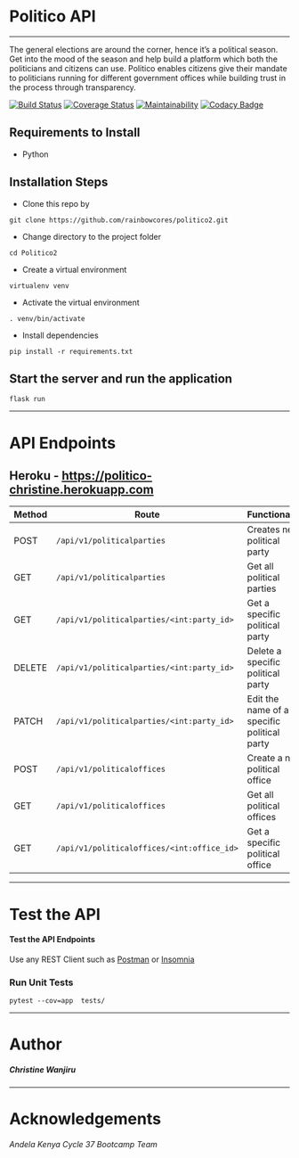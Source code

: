 # Politico API
___
The general elections are around the corner, hence it’s a political season. Get into the mood of
the season and help build a platform which both the politicians and citizens can use.
Politico enables citizens give their mandate to politicians running for different government offices
while building trust in the process through transparency.


[![Build Status](https://travis-ci.org/rainbowcores/politico2.svg?branch=develop)](https://travis-ci.org/rainbowcores/politico2) [![Coverage Status](https://coveralls.io/repos/github/rainbowcores/politico2/badge.svg?branch=ch-validations-tests-163781483)](https://coveralls.io/github/rainbowcores/politico2?branch=ch-validations-tests-163781483) [![Maintainability](https://api.codeclimate.com/v1/badges/88e335ce50be8a72dc27/maintainability)](https://codeclimate.com/github/rainbowcores/politico2/maintainability) [![Codacy Badge](https://api.codacy.com/project/badge/Grade/0733351c38ca40749dbce07eaa402de8)](https://www.codacy.com/app/rainbowcores/politico2?utm_source=github.com&amp;utm_medium=referral&amp;utm_content=rainbowcores/politico2&amp;utm_campaign=Badge_Grade)

## Requirements to Install
+ Python
## Installation Steps
+ Clone this repo by 

`git clone https://github.com/rainbowcores/politico2.git`

+ Change directory to the project folder 

`cd Politico2`

+ Create a virtual environment 

`virtualenv venv`

+ Activate the virtual environment

`. venv/bin/activate`

+ Install dependencies 

`pip install -r requirements.txt`

## Start the server and run the application

`flask run`
___

# API Endpoints
## Heroku - https://politico-christine.herokuapp.com

| Method  |  Route  | Functionality   |
|---|---|---|
| POST  | `/api/v1/politicalparties`  | Creates new political party  |
| GET  | `/api/v1/politicalparties`  |  Get all political parties |
| GET  |  `/api/v1/politicalparties/<int:party_id>` |  Get a specific political party |
| DELETE  |  `/api/v1/politicalparties/<int:party_id>` | Delete a specific political party  |
|  PATCH | `/api/v1/politicalparties/<int:party_id>`  | Edit the name of a specific political party  |
|  POST | `/api/v1/politicaloffices` |  Create a new political office |
| GET  |  `/api/v1/politicaloffices` |  Get all political offices |
| GET  | `/api/v1/politicaloffices/<int:office_id>`  | Get a specific political office  |
___
# Test the API
#### Test the API Endpoints
Use any REST Client such as [Postman](https://www.getpostman.com/) or [Insomnia](https://insomnia.rest/)

### Run Unit Tests

`pytest --cov=app  tests/`
___
# Author

##### Christine Wanjiru

___
# Acknowledgements
###### Andela Kenya Cycle 37 Bootcamp Team
